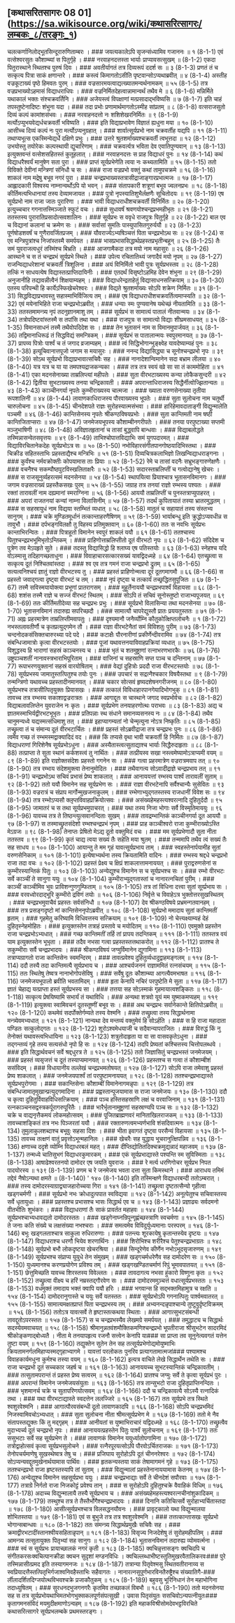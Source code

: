 ## [कथासरितसागरः 08 01] (https://sa.wikisource.org/wiki/कथासरित्सागरः/लम्बकः_८/तरङ्गः_१)

चलत्कर्णानिलोद्भूतसिन्दूरारुणिताम्बरः । ### जयत्यकालेऽपि सृजन्संध्यामिव गजाननः ॥ १ (8-1-1)
एवं वत्सेश्वरसुतः कौशाम्ब्यां स पितुर्गृहे । ### नरवाहनदत्तस्ता भार्याः प्राप्यावसत्सुखम् ॥  (8-1-2)
एकदा पितुरास्थाने स्थितश्च पुरुषं दिवः । ### अवतीर्यागतं तत्र दिव्यरूपं ददर्श सः ॥ ३ (8-1-3)
प्रणतं तं च सत्कृत्य पित्रा साकं क्षणान्तरे । ### कस्त्वं किमागतोऽसीति पृष्टवान्सोऽप्यथाब्रवीत् ॥ ४ (8-1-4)
अस्तीह वज्रकूटाख्यं पृष्ठे हिमवतः पुरम् । ### वज्रसारमयत्वाद्यत्ख्यातमन्वर्थनामकम् ॥ ५५ (8-1-5)
तत्र वज्रप्रभाख्योऽहमासं विद्याधराधिपः । ### वज्रनिर्मितदेहत्वान्नामान्वर्थं तथैव मे ॥ ६ (8-1-6)
मन्निर्मिते यथाकालं भक्तः संश्चक्रवर्तिनि । ### अजेयस्त्वं विपक्षाणां मत्प्रसादाद्भविष्यसि ॥ ७ (8-1-7)
इति चाहं तपस्तुष्टेनादिष्टः शंभुना यदा । ### तदा प्रभोः प्रणामार्थमागतोऽस्मीह सांप्रतम् ॥ ८ (8-1-8)
वत्सराजसुतो दिव्यं कल्पं कामांशसंभवः । ### नरवाहनदत्तो नः शशिशेखरनिर्मितः ॥ ९ (8-1-9)
मर्त्योऽप्युभयवेद्यर्धचक्रवर्ती भविष्यति । ### इति विद्याप्रभावेण विज्ञातं ह्यधुना मया ॥ १० (8-1-10)
आसीच्च दिव्यं कल्पं नः पुरा मर्त्योऽप्यनुग्रहात् । ### शार्वात्सूर्यप्रभो नाम चक्रवर्तीह यद्यपि ॥ ११ (8-1-11)
तथाप्यभूत्स एकस्मिन्वेद्यर्धे दक्षिणे प्रभुः । ### उत्तरे श्रुतशर्माख्यश्चक्रवर्ती त्वभूत्तदा ॥ १२ (8-1-12)
उभयोस्तु तयोरेकः कल्पस्थायी द्युचारिणाम् । ### चक्रवर्त्यत्र भविता देव एवातिपुण्यवान् ॥ १३ (8-1-13)
इत्युक्तवन्तं वत्सेशसहितस्तं कुतूहलात् । ### नरवाहनदत्तः स प्राह विद्याधरं पुनः ॥ १४ (8-1-14)
कथं विद्याधरैश्वर्यं मानुषेण सता पुरा । ### प्राप्तं सूर्यप्रभेणेति त्वया नः कथ्यतामिति ॥ १५ (8-1-15)
ततो विविक्ते देवीनां मन्त्रिणां संनिधौ च सः । ### राजा वज्रप्रभो वक्तुं कथां तामुपचक्रमे ॥ १६ (8-1-16)
शाकलं नाम मद्रेषु बभूव नगरं पुरा । ### चन्द्रप्रभाख्यस्तत्रासीद्राजाङ्गारप्रभात्मजः ॥ १७ (8-1-17)
आह्लादकारी विश्वस्य नाम्नान्वर्थोऽपि यो भवन् । ### संतापकारी शत्रूणां बभूव ज्वलनप्रभः ॥ १८ (8-1-18)
कीर्तिमत्यभिधानायां तस्य देव्यामजायत । ### पुत्रो नृपस्यातिशुभैर्लक्षणैः सूचितोदयः ॥ १९ (8-1-19)
एष सूर्यप्रभो नाम राजा जातः पुरारिणा । ### भावी विद्याधराधीशचक्रवर्ती विनिर्मितः ॥ २० (8-1-20)
इत्युच्चचार गगनात्तस्मिञ्जाते स्फुटं वचः । ### सुधावर्षं श्रवणयोश्चन्द्रप्रभमहीभृतः ॥ २१ (8-1-21)
ततस्तस्य पुरारातिप्रसादोत्सवशालिनः । ### सूर्यप्रभः स ववृधे राजपुत्रः पितुर्गृहे ॥ २२ (8-1-22)
बाल एव च विद्यानां कलानां च क्रमेण सः । ### सर्वासां सुमतिः पास्युपासितगुरुर्ययौ ॥ २३ (8-1-23)
पूर्णषोडशवर्षं च गुणैरावर्जितप्रजम् । ### यौवराज्येऽभ्यषिञ्चत्तं पिता चन्द्रप्रभोऽथ सः ॥ २४ (8-1-24)
स एव मन्त्रिपुत्रांश्च निजांस्तस्मै समर्पयत । ### भासप्रभाससिद्धार्थप्रहस्तप्रभृतीन्बहून् ॥ २५ (8-1-25)
तैः समं युवराजत्वधुरं तस्मिंश्च बिभ्रति । ### आजगामैकदा तत्र मयो नाम महासुरः ॥ २६ (8-1-26)
आस्थाने च स तं चन्द्रप्रभं सूर्यप्रभे स्थिते । ### उपेत्य रचितातिथ्यं जगादैवं मयो नृपम् ॥ २७ (8-1-27)
राजन्विद्याधरेशानां चक्रवर्ती त्रिशूलिना । ### अयं विनिर्मितो भावी पुत्रः सूर्यप्रभस्तव ॥ २८ (8-1-28)
तत्किं न साधयत्येष विद्यास्तत्प्राप्तिदायिनीः । ### एतदर्थं विसृष्टोऽहमिह देवेन शंभुना ॥ २९ (8-1-29)
अनुजानीहि तद्यावन्नीत्वैनं शिक्षयाम्यहम् । ### विद्याधरेन्द्रताहेतुं विद्यासाधनसत्क्रियाम् ॥ ३० (8-1-30)
एतस्य परिपन्थी हि कार्येऽस्फिखेचरेश्वरः । ### विद्यते श्रुतशर्माख्यः सोऽपि शक्रेण निर्मितः ॥ ३१ (8-1-31)
सिद्धविद्याप्रभावस्तु सहास्माभिर्विजित्य तम् । ### एष विद्याधराधीशचक्रवर्तित्वमाप्स्यति ॥ ३२ (8-1-32)
एवं मयेनाभिहिते राजा चन्द्रप्रभोऽब्रवीत् । ### धन्याः स्मः पुण्यवानेष यथेच्छं नीयतामिति ॥ ३३ (8-1-33)
ततस्तमामन्त्र्य नृपं तदनुज्ञानमाशु तम् । ### सूर्यप्रभं स सामात्यं पातालं नीतवान्मयः ॥ ३४ (8-1-34)
तत्रोपदिष्टवांस्तस्मै स तपांसि तथा यथा । ### राजपुत्रः स सामात्यो विद्याः शीघ्रमसाधयत् ॥ ३५ (8-1-35)
विमानसाधनं तस्मै तथैवोपदिदेश सः । ### तेन भूतासनं नाम स विमानमुपार्जयत् ॥ ३६ (8-1-36)
तद्विमानाधिरूढं तं सिद्धविद्यं समन्त्रिकम् । ### सूर्यप्रभं स पातालान्मयः स्वपुरमानयत् ॥ ३७ (8-1-37)
प्रापय्य पित्रोः पार्श्वं च तं जगाद व्रजाम्यहम् । ### त्वं सिद्धिभोगान्भुङ्क्ष्वेह यावदेष्याम्यहं पुनः ॥ ३८ (8-1-38)
इत्यूचिवानात्तपूजो जगाम स मयासुरः । ### ननन्द विद्यासिद्ध्या च सूनोश्चन्द्रप्रभो नृपः ॥ ३९ (8-1-39)
सोऽथ सूर्यप्रभो विद्याप्रभावात्सचिवैः सह । ### नानादेशान्विमानेन सदा बभ्राम लीलया ॥ ४० (8-1-40)
यत्र यत्र च या या तमपश्यद्राजकन्यका । ### तत्र तत्र स्वयं वव्रे सा सा तं काममोहिता ॥ ४१ (8-1-41)
एका मदनसेनाख्या ताम्रलिप्त्यां महीपतेः । ### सुता वीरभटाख्यस्य कन्या लोकैकसुन्दरी ॥ ४२ (8-1-42)
द्वितीया सुभटाख्यस्य तनया चन्द्रिकावती । ### अपरान्ताधिराजस्य सिद्धैर्नीत्वोज्झितान्यतः ॥ ४३ (8-1-43)
काञ्चीनगर्या नृपतेः कुम्भीराख्यस्य चात्मजा । ### ख्याता वरुणसेनाख्या तृतीया रूपशालिनी ॥ ४४ (8-1-44)
लावाणकाधिराजस्य पौरवाख्यस्य भूपतेः । ### सुता सुलोचना नाम चतुर्थी चारुलोचना ॥ ४५ (8-1-45)
चीनदेशपते राज्ञः सुरोहस्यात्मसंभवा । ### हारिहेमावदाताङ्गी विद्युन्मालेति पञ्चमी ॥ ४६ (8-1-46)
कान्तिसेनस्य नृपतेः श्रीकण्ठविषयप्रभोः । ### सुता कान्तिमती नाम षष्ठी कान्तिजिताप्सराः ॥ ४७ (8-1-47)
जनमेजयभूपस्य कौशाम्बीनगरीपतेः । ### तनया परपुष्टाख्या सप्तमी मञ्जुभाषिणी ॥ ४८ (8-1-48)
अविज्ञातहृतानां च तासां बुद्ध्वापि बान्धवाः । ### विद्याबलोद्धते तस्मिन्नासन्वेतसवृत्तयः ॥ ४९ (8-1-49)
ताभिश्चोपात्तविद्याभिः समं युगपदारमत् । ### विद्याविरचितानेकदेहः सूर्यप्रभोऽत्र सः ॥ ५० (8-1-50)
नभोविहारसंगीतपानगोष्ठयादिभिस्तथा । ### चिक्रीड सहितस्ताभिः प्रहस्ताद्यैश्च मन्त्रिभिः ॥ ५१ (8-1-51)
दिव्यचित्रकलाभिज्ञो लिखन्विद्याधराङ्गनाः । ### कुर्वंश्च नर्मवक्रोक्तीः कोपयामास ताः प्रियाः ॥ ५२ (8-1-52)
रेमे च तासां वदनैः सभ्रूभङ्गारुणेक्षणैः । ### वचनैश्च सकम्पौष्ठपुटविस्खलिताक्षरैः ॥ ५२ (8-1-53)
सदारस्ताम्रलिप्तीं च गत्वोद्यानेषु खेचरः । ### स राजसूनुर्व्यहरत्समं मदनसेनया ॥ ५४ (8-1-54)
स्थापयित्वा प्रियाश्चात्र भूतासनविमानगः । ### जगाम वज्रसाराख्यं प्रहस्तैकसखः पुरम् ॥ ५५ (8-1-55)
जग्राह तत्र तनयां राज्ञो रम्भस्य पश्यतः । ### रक्तां तारावलीं नाम दह्यमानां स्मराग्निना ॥ ५६ (8-1-56)
आययौ ताम्रलिप्तीं च पुनस्तत्राप्युपाहरत् । ### अपरां राजतनयां कन्यां नाम्ना विलासिनीम् ॥ ५७ (8-1-57)
तदर्थं कुपितायातं तस्या भ्रातरमुद्धतम् । ### स सहस्रायुधं नाम विद्यया स्तम्भितं व्यधात् ॥ ५८ (8-1-58)
मातुलं च सहायातं तस्य संस्तभ्य सानुगम् । ### चक्रे मुण्डितमूर्धानं तत्कान्ताहरणैषिणम् ॥ ५९ (8-1-59)
भार्याबन्धू इति क्रुद्धोऽप्यवधीन्न स तावुभौ । ### दर्पभङ्गविलक्षौ तु विहस्य प्रतिमुक्तवान् ॥ ६० (8-1-60)
ततः स नवभिः सूर्यप्रभः कान्ताभिरन्वितः । ### पित्राहूतो विमानेन स्वपुरं शाकलं ययौ ॥ ६१ (8-1-61)
ततश्चास्य पितुश्चन्द्रप्रभभूमिभृतोऽन्तिकम् । ### प्राहिणोत्ताम्रलिप्तीतो दूतं वीरभटो नृपः ॥ ६२ (8-1-62)
संदिदेश च पुत्रेण तव मेऽपहृते सुते । ### तदस्तु विद्यासिद्धो हि श्लाघ्य एष पतिस्तयोः ॥ ६३ (8-1-63)
स्नेहश्च यदि वोऽस्मासु तदिहागच्छताधुना । ### विवाहाचारसत्कारसख्यं यावद्विदध्महे ॥ ६४ (8-1-64)
एतच्छ्रुत्वा स सत्कृत्य दूतं निश्चितवांस्तदा । ### श्व एव तत्र गमनं राजा चन्द्रप्रभो द्रुतम् ॥ ६५ (8-1-65)
सत्यत्वनिश्चयं ज्ञातुं राज्ञो वीरभटस्य तु । ### प्रहस्तं प्राहिणोन्मत्वा दूरं दूतगमागमौ ॥ ६६ (8-1-66)
स प्रहस्तो जवाद्गत्वा दृष्ट्वा वीरभटं च तम् । ### नृपं दृष्ट्वा च तत्कार्यं तच्छ्रद्धितसुपूजितः ॥ ६७ (8-1-67)
तस्मै सविस्मयायोक्त्वा प्रभूणां प्रातरागसम् । ### मुहूर्तेनाययौ चन्द्रप्रभपार्श्वं विहायसा ॥ ६८ (8-1-68)
शशंस तस्मै राज्ञे च सज्जं वीरभटं स्थितम् । ### सोऽपि तं सचिवं सूनोस्तुष्टो राजाभ्यपूजयत् ॥ ६९ (8-1-69)
ततः कीर्तिमतीदेव्या सह चन्द्रप्रभः प्रभुः । ### सूर्यप्रभो विलासिन्या तथा मदनसेनया ॥ ७० (8-1-70)
भूतासनविमानं तदारुह्य सपरिच्छदौ । ### सामात्यौ चापरेद्युस्तौ प्रातः प्रययतुस्ततः ॥ ७१ (8-1-71)
अह्नः प्रहरमात्रेण ताम्रलिप्तीमवापतुः । ### दृश्यमानौ जनैर्व्योम्नि कौतुकोत्क्षिप्तलोचनैः ॥ १ (8-1-72)
नभस्तलावतीर्णौ च कृतप्रत्युद्गमेन तौ । ### राज्ञा वीरभटेनैतां समं विविशतुः पुरीम् ॥ ७३ (8-1-73)
चन्दनोदकसंसिक्तचारुरथ्या पदे पदे । ### कटाक्षैः पौरनारीणां प्रकीर्णेन्दीवरामिव ॥ ७४ (8-1-74)
तत्र संबन्धिजामात्रोः कृत्वा वीरभटस्तयोः । ### पूजां यथावत्तनयाविवाहप्रक्रियां व्यधात् ॥ ७५ (8-1-75)
विशुद्धस्य हि भाराणां सहस्रं काञ्चनस्य च । ### भृतं च शतमुष्ट्राणां रत्नाभरणभारकैः ॥ ७६ (8-1-76)
उष्ट्रपञ्चशतीं नानावस्त्रभाराभिपूरिताम् । ### वाजिनां च सहस्राणि सप्त पञ्च च दन्तिनाम् ॥ ७७ (8-1-77)
रूपाभरणयुक्तानां सहस्रं वारयोषिताम् । ### वेद्यां दुहित्रोः प्रददौ राजा वीरभटस्तयोः ॥ ७८ (8-1-78)
सूर्यप्रभस्य जामातुस्तत्पितुश्च तयोः पुनः । ### उपचारं स सद्रत्नैश्चकार विषयैस्तथा ॥ ९ (8-1-79)
तन्मन्त्रिणो यथावच्च प्रहस्तादीनमानयत् । ### चकार सोत्सवं हृष्यदशेषनगरीजनम् ॥ ८० (8-1-80)
सूर्यप्रभश्च तत्रासीत्पितृयुक्तः प्रियासखः । ### तत्कालं विविधाहारपानगेयादिभोगभुक् ॥ ८१ (8-1-81)
तावच्च तत्र रम्भस्य सकाशाद्वज्ररात्रतः । ### आगाद्दूतः स चास्थाने जगाद स्वप्रभोर्वचः ॥ ८२ (8-1-82)
विद्याबलावलिप्तेन युवराजेन नः कृतः । ### सूर्यप्रभेण तनयाहरणोत्थः पराभवः ॥ ८३ (8-1-83)
अद्य च ज्ञातमस्माभिर्यद्वीरभटभूभृतः । ### प्रतिपन्नाः स्थ संधाने समानव्यसनस्य नः ॥ ८४ (8-1-84)
तथैव चानुमन्यध्वे यद्यस्मत्संधिमाशु तत् । ### इहाप्यागम्यतां नो चेन्मृत्युना नोऽत्र निष्कृतिः ॥ ८५ (8-1-85)
तच्छ्रुत्वा तं च संमान्य दूतं वीरभटार्चितः । ### प्रहस्तं सोऽब्रवीद्राजा तत्र चन्द्रप्रभः पुनः ॥ ८६ (8-1-86)
त्वमेव गच्छ तं रम्भमस्मद्वाक्यादिदं वद । ### किं तप्यसे वृथा भावी चक्रवर्ती हि निर्मितः ॥ ८७ (8-1-87)
विद्याधराणां गिरिशेनैष सूर्यप्रभोऽधुना । ### अस्यैतास्त्वत्सुताद्याश्च भार्याः सिद्धैरुदाहृताः ॥ ८८ (8-1-88)
तत्प्राप्ता ते सुता स्थानं कर्कशस्त्वं तु नार्थितः । ### तत्प्रीयस्व सखा नस्त्वमेष्यामोऽत्राप्यमी वयम् ॥ ८९ (8-1-89)
इति राज्ञोक्तसंदेशः प्रहस्तो गगनेन सः । ### गत्वा प्रहरमात्रेण वज्ररात्रमवाप तत् ॥ ९० (8-1-90)
तत्र रम्भाय संदेशमुक्त्वा तेनानुमोदितः । ### तथैवागत्य सोऽवादीद्राज्ञे चन्द्रप्रभाय तत् ॥ ९१ (8-1-91)
चन्द्रप्रभोऽथ सचिवं प्रभासं प्रेष्य शाकलात् । ### आनाययत्तां रम्भस्य पार्श्वं तारावलीं सुताम् ॥ ९२ (8-1-92)
ततो ययौ विमानेन सह सूर्यप्रभेण सः । ### राज्ञा वीरभटेनापि सर्वैश्चान्यैः सुसेवितः ॥ ९३ (8-1-93)
वज्ररात्रं च संप्राप मार्गोन्मुखजनाकुलम् । ### रम्भेणाभ्युद्गतस्तस्य राजधानीं विवेश सः ॥ ९४ (8-1-94)
तत्र रम्भोऽप्यसौ क्लृप्तविवाहप्रक्रियोत्सवः । ### असंख्यहेमहस्त्यश्वरत्नादि दुहितुर्ददौ ॥ ९५ (8-1-95)
जामातरं च स तथा सूर्यप्रभमुपाचरत् । ### यथा तस्य निजा भोगाः सर्वै विस्मृतिमाययुः ॥ ९६ (8-1-96)
यावच्च तत्र ते तिष्ठन्त्युत्सवानन्दिताः सुखम् । ### तावद्रम्भान्तिकं काञ्चीनगर्या दूत आययौ ॥ ९७ (8-1-97)
स तस्माच्छ्रुतसंदेशो रम्भश्चन्द्रप्रभं नृपम् । ### प्राह काञ्चीश्वरो राजा कुम्भीराख्योऽस्ति मेऽग्रजः ॥ ९८ (8-1-98)
तेनाप्तः प्रेषितो मेऽद्य दूतो वक्तुमिदं वचः । ### मम सूर्यप्रभेणादौ सुता नीता ततस्तव ॥ ९९ (8-1-99)
कृतं चाद्य त्वया सख्यं तैः सहेति मया श्रुतम् । ### तन्ममापि तथैव त्वं सख्यं तैः सह साधय ॥ १०० (8-1-100)
आयान्तु ते मम गृहं यावत्सूर्यप्रभाय ताम् । ### स्वहस्तेनार्पयामीह सुतां वरुणसेनिकाम् ॥ १०१ (8-1-101)
इत्येषाभ्यर्थना तस्य क्रियतामिति वादिनः । ### रम्भस्य श्रद्दधे चन्द्रप्रभो राजा तदा वचः ॥ १०२ (8-1-102)
प्रहस्तं प्रेक्ष्य च क्षिप्रं शाकलात्तामनाययत् । ### पुराद्वरुणसेनां स कुम्भीरस्यान्तिकं पितुः ॥ १०३ (8-1-103)
अन्येद्युश्च विमानेन स च सूर्यप्रभश्च सः । ### रम्भो वीरभटः सर्वे काञ्चीं ते सानुगा ययुः ॥ १०४ (8-1-104)
कुम्भीराभ्युद्गतास्तां च नानारत्नचितां पुरीम् । ### काञ्चीं काञ्चीमिव भुवः प्राविशन्गुणगुम्फिताम् ॥ १०५ (8-1-105)
तत्र तां विधिना दत्त्वा सुतां सूर्य्प्रभाय सः । ### वरवध्वोरदाद्भूरि कुम्भीरो द्रविणं तयोः ॥ १०६ (8-1-106)
निर्वृत्ते च विवाहेऽत्र भुक्तोत्तरसुखस्थितम् । ### चन्द्रप्रभमुवाचैवं प्रहस्तः सर्वसंनिधौ ॥ १०७ (8-1-107)
देव श्रीकण्ठविषये प्रभ्रमन्गतवानहम् । ### तत्र प्रसङ्गदृष्टो मां कान्तिसेननृपोऽब्रवीत् ॥ १०८ (8-1-108)
सूर्यप्रभो ममादाय सुतां कान्तिमतीं हृताम् । ### गृहमेतु करिष्यामि विधिवत्तस्य सत्क्रियाम् ॥ १०९ (8-1-109)
नो चेत्त्यक्ष्याम्यहं देहं दुहितृस्नेहमोहितः । ### इत्युक्तस्तेन तत्राहं प्रस्तावे च मयोदितम् ॥ ११० (8-1-110)
एवमुक्ते प्रहस्तेन राजा चन्द्रप्रभोऽभ्यधात् । ### गच्छ कान्तिमतीं तर्हि तां प्रापय तदन्तिकम् ॥ १११ (8-1-111)
ततस्तत्र वयं याम इत्युक्तस्तेन भूभृता । ### तदैव नभसा गत्वा प्रहस्तस्तत्तथाकरोत् ॥ ११२ (8-1-112)
प्रातश्च ते सकुम्भीराः सर्वै चन्द्रप्रभादयः । ### श्रीकण्ठविषयं जग्मुर्विमानेन द्युगामिना ॥ ११३ (8-1-113)
तत्राप्यग्रागतो राजा कान्तिसेनः स्वमन्दिरम् । ### तावत्प्रवेश्य दुहितुर्व्यधादुद्वाहमङ्गलम् ॥ ११४ (8-1-114)
ददौ तस्यै तदा कान्तिमत्यै सूर्यप्रभाय च । ### आश्चर्यजननं राज्ञाममितं रत्नसंचयम् ॥ ११५ (8-1-115)
ततः स्थितेषु तेष्वत्र नानाभोगोपसेविषु । ### सर्वेषु दूतः कौशाम्ब्या आगत्यैवमभाषत ॥ ११६ (8-1-116)
जनमेजयभूपालो ब्रवीति भवतामिदम् । ### हृता केनापि नचिरं परपुष्टेति मे सुता ॥ ११७ (8-1-117)
ज्ञातं चेहाद्य यत्प्राप्ता हस्तं सूर्यप्रभस्य सा । ### तत्तया सह सोऽस्माकं गृहमायात्वशङ्कितः ॥ ११८ (8-1-118)
सत्कृत्य प्रेषयिष्यामि सभार्यं तं यथाविधि । ### अन्यथा शत्रवो यूयं मम युष्माकमप्यहम् ॥ ११९ (8-1-119)
इत्युक्त्वा स्वामिवचनं दूतस्तूष्णीं बभूव सः । ### अथ चन्द्रप्रभः सर्वानेकान्ते क्षितिपोऽब्रवीत् ॥ १२० (8-1-120)
कथमेवं सदर्पोक्तेर्गम्यते तस्य वेश्मनि । ### तच्छ्रुत्वा तस्य सिद्धार्थनामा मन्त्र्येवमभ्यधात् ॥ १२१ (8-1-121)
नान्यथा देव मन्तव्यं वक्तुमेवं हि सोऽर्हति । ### स हि राजा महादाता पण्डितः सत्कुलोद्गतः ॥ १२२ (8-1-122)
शूरोऽश्वमेधयाजी च सदैवान्यापराजितः । ### विरुद्धं किं नु तेनोक्तं यथावस्त्वभिधायिना ॥ १२३ (8-1-123)
शत्रुतोदाहृता या वा सा वासवकृतेऽधुना । ### तद्गन्तव्यं गृहे तस्य सत्यसंधो नृपो हि सः ॥ १२४ (8-1-124)
तदपि प्रेष्यतां कश्चित्तस्य चित्तोपलब्धये । ### इति सिद्धार्थवचनं सर्वे श्रद्दधुरत्र ते ॥ १२५ (8-1-125)
ततो जिज्ञासितुं चन्द्रप्रभस्तं जनमेजयम् । ### प्रहस्तं व्यसृजत्तं च दूतं तस्याप्यमानयत् ॥ १२६ (8-1-126)
प्रहस्तश्च स गत्वा तं कौशाम्बीशं ससंविदम् । ### विधायानीय तल्लेखं चन्द्रप्रभमतोषयत् ॥ १२७ (8-1-127)
सोऽपि राजा तमेवाशु प्रहस्तं प्रेष्य शाकलात् । ### जनमेजयपार्श्वं तां परपुष्टामनाययत् ॥ १२८ (8-1-128)
ततश्चन्द्रप्रभाद्यास्ते सूर्यप्रभपुरोगमाः । ### सकान्तिसेनाः कौशाम्बीं विमानेनागमन्नृपाः ॥ १२९ (8-1-129)
तत्र संबन्धिजामातृमुखान्प्रत्युद्गमादिना । ### प्रह्वस्तान्पूजयामास स राजा जनमेजयः ॥ १३० (8-1-130)
ददौ च कृत्वा दुहितुर्विवाहविधिसत्क्रियाम् । ### पञ्च हस्तिसहस्राणि लक्षं च वरवाजिनाम् ॥ १३१ (8-1-131)
रत्नकाञ्चनसद्वस्त्रकर्पूरागरुपूरितैः । ### भारैर्भृतानामुष्ट्राणां सहस्राण्यपि पञ्च सः ॥ १३२ (8-1-132)
चक्रे च वाद्यनृत्तैकमयं लोकमहोत्सवम् । ### पूजितब्राह्मणवरं मानिताखिलराजकम् ॥ १३३ (8-1-133)
तावच्चाशङ्कितं तत्र नभः पिञ्जरतां ययौ । ### रक्तारुणत्वमभ्यर्णभावि शंसदिवात्मनः ॥ १३४ (8-1-134)
तुमुलाकुलशब्दाश्च बभूवुः सहसा दिशः । ### भीता इवागतं दृष्ट्वा परसैन्यं विहायसा ॥ १३५ (8-1-135)
तावच्च तत्क्षणं वातुं प्रवृत्तोऽभून्महानिलः । ### खेचरैः सह युद्धाय भूचरानुत्क्षिपन्निव ॥ १३६ (8-1-136)
क्षणाच्च ददृशे व्योम्नि विद्याधरबलं महत् । ### दीप्तिद्योतितदिक्चक्रमुद्यन्नादं महाजवम् ॥ १३७ (8-1-137)
तन्मध्ये चातिसुभगं विद्याधरकुमारकम् । ### एकं सूर्यप्रभाद्यास्ते पश्यन्ति स्म सुविस्मिताः ॥ १३८ (8-1-138)
आषाढेश्वरतनयो दामोदर एष जयति युवराजः । ### रे मर्त्य धरणिगोचर सूर्यप्रभ निपत पादयोरस्य ॥ १३९ (8-1-139)
प्रणम च रे जनमेजय भवता दत्ता सुता किमस्थाने । ### आराधय तमिमं तद्देवं नैषोऽन्यथा क्षमते ॥  (8-1-140)
' १४० (8-1-140)
इति तस्मिन्क्षणे विद्याधरबन्दी ततोऽम्बरात् । ### तस्य दामोदरस्याग्राद्व्याजहारोच्चया गिरा ॥ १४१ (8-1-141)
तच्छ्रुत्वा दृष्टतत्सैन्यो गृहीत्वा खड्गचर्मणी । ### सूर्यप्रभो नभः क्रोधादुत्पपात स्वविद्यया ॥ १४२ (8-1-142)
अनूत्पेतुश्च सचिवास्तस्य सर्वे धृतायुधाः । ### प्रहस्तश्च प्रभासश्च भासः सिद्धार्थ एव च ॥ १४३ (8-1-143)
प्रज्ञाढ्यः सर्वदमनो वीतभीतिः शुभंकरः । ### विद्याधराणां तैः साकं प्रावर्तत महाहवः ॥ १४४ (8-1-144)
सूर्यप्रभश्चाभ्यधावद्यतो दामोदरस्ततः । ### खड्गेनाघ्नन्रिपून्गृह्णंच्छस्त्राणि स्वचर्मणा ॥ १४५ (8-1-145)
ते जनाः कति संख्ये च लक्षसंख्या नभश्चराः । ### समत्वमेव विविदुर्युध्यमानाः परस्परम् ॥ १४६ (8-1-146)
बभुः खड्गलताश्चात्र साकुला रुधिरारुणाः । ### पतन्त्यः शूरकायेषु कृतान्तस्येव दृष्टयः ॥ १४७ (8-1-147)
विद्याधराश्च धरणौ भियेव शरणार्थिनः । ### शिरोभिश्च शरीरैश्च पेतुश्चन्द्रप्रभाग्रतः ॥ १४८ (8-1-148)
सूर्यप्रभो बभौ लोकदृष्टया खेचरश्रिया । ### सिन्दूरेणेव कीर्णेन नभोऽभूदसृजारुणम् ॥ १४९ (8-1-149)
सूर्यप्रभश्च संप्राप्य युयुधे तेन संमुखम् । ### खड्गचर्मधरेणैव सह दामोदरेण सः ॥ १५० (8-1-150)
युध्यमानश्च करणप्रयोगेण प्रविश्य तम् । ### खड्गखण्डितचर्माणं रिपुं भूमावपातयत् ॥ १५१ (8-1-151)
छेत्तुमिच्छति यावच्च शिरस्तस्य विवेल्लतः । ### तावदागत्य नभसा हुंकारो विष्णुना कृतः ॥ १५२ (8-1-152)
तच्छ्रुत्वा वीक्ष्य च हरिं नम्रस्तद्गौरवेण सः । ### दामोदरममुञ्चत्तं वधात्सूर्यप्रभस्ततः ॥ १५३ (8-1-153)
वधमुक्तं तमादाय भक्तं क्वापि ययौ हरिः । ### भगवान्स हि सद्भक्तमिहामुत्र च रक्षति ॥ १५४ (8-1-154)
दामोदरानुगास्ते च ययुः सर्वे यतस्ततः । ### सूर्यप्रभोऽपि गगनात्पितुः पार्श्वमवातरत् ॥ १५५ (8-1-155)
सामात्यमक्षतप्राप्तं पिता चन्द्रप्रभस्य तम् । ### अभ्यनन्दन्नृपाश्चान्ये तुष्टुवुर्दृष्टविक्रमम् ॥ १५६ (8-1-156)
ततोऽत्र यावत्सर्वे ते हृष्टास्तत्कथया स्थिताः । ### आगात्सुभटसंबन्धी तावद्दूतोऽपरस्ततः ॥ १५७ (8-1-157)
स च चन्द्रप्रभस्यैव लेखमग्रे समर्पयत् । ### तमुद्धाट्य च सिद्धार्थः सदस्येवमवाचयत् ॥ १५८ (8-1-158)
श्रीमानुन्नतवंशमौक्तिकमणिश्चन्द्रप्रभो भूपतीराजा श्रीसुभटेन सादरमिदं श्रीकोङ्कणाद्बोध्यतै । नीता मे तनयापहृत्य रजनौ सत्त्वेन केनापि या### सा प्राप्ता तव सूनुनेत्यवगतं यत्तेन तुष्टा वयम् ॥ १५९ (8-1-160)
तद्युक्तेन सुतेन तेन सह तत्सूर्यप्रभेणोद्यमोयुष्माभिः क्रियतामनर्गलमिहाप्यस्मद्गृहाभ्यागमे । यावत्तां परलोकतः पुनरिव प्रत्यागतामात्मजां### पश्यामश्च विवाहकार्यमधुना कुर्मश्च तस्या वयम् ॥ १६० (8-1-162)
इत्यत्र वाचिते लेखे सिद्धार्थेन तथेति सः । ### राजा चन्द्रप्रभो दूतं सच्चकार जहर्ष च ॥ १६१ (8-1-163)
आनाययच्च सुभटस्यान्तिकं चन्द्रिकावतीम् । ### तत्सुतामपरान्तं तं प्रहस्त प्रेष्य सत्वरम् ॥ १६२ (8-1-164)
प्रातश्च जग्मुः सर्वे ते कृत्वा सूर्यप्रभं पुरः । ### अपरान्तं विमानेन जनमेजयसंयुताः ॥ १६३ (8-1-165)
तत्र तान्सुभटो राजा दुहितृप्राप्तिनन्दितः । ### भृशमानर्च चक्रे च सुतापरिणयोत्सवम् ॥ १६४ (8-1-166)
ददौ च चन्द्रिकावत्यै सोऽस्यै रत्नादिकं तथा । ### यथा वीरभटाद्यास्ते स्वदत्तेन ललज्जिरे ॥ १६५ (8-1-167)
ततः सूर्यप्रभे तत्र स्थिते श्वशुरवेश्मनि । ### आगात्पौरवसंबन्धी दूतो लावाणकादपि ॥ १६६ (8-1-168)
सोऽपि चन्द्रप्रभमिदं निजस्वामिवचोऽभ्यधात् । ### सुता सुलोचना नीता श्रीमत्सूर्यप्रभेण मे ॥ १६७ (8-1-169)
ततो मे नैव संतापस्तद्युक्तः किं तु मद्गृहम् । ### आनीयतां स युष्माभिराचारं यद्विदध्महे ॥ १६८ (8-1-170)
तच्छ्रुत्वैव मुदाभ्यर्च्य दूतं चन्द्रप्रभो नृपः । ### आनाययत्प्रहस्तेन पितुः पार्श्वं सुलोचनाम् ॥ १६९ (8-1-171)
ततः ससुभटाः सर्वे सह सूर्यप्रभेण ते । ### लावाणकं विमानेन ययुर्ध्यातोपगामिना ॥ १७० (8-1-172)
तत्रोद्वाहोत्सवं कृत्वा सूर्यप्रभसुलोचने । ### रत्नैरपूरयत्सोऽपि पौरवोऽर्चितराजकः ॥ १७१ (8-1-173)
तेनोपचर्यमाणेषु सुखस्थेष्वत्र तेषु च । ### प्रजिघाय सुरोहोऽपि दूतं चीननरेश्वरः ॥ १७२ (8-1-174)
सोऽप्यन्यवद्दूतमुखेनार्थयामास पार्थिवः । ### हृतकन्यस्तया साकं तेषामागमनं गृहे ॥ १७३ (8-1-175)
ततश्चन्द्रप्रभो राजा हृष्टस्तस्यापि तां सुताम् । ### विद्युन्मालां प्रहस्तेनानाययामास केतनम् ॥ १७४ (8-1-176)
अन्येद्युश्च विमानेन सहसूर्यप्रभा ययुः । ### चन्द्रप्रभाद्याः सर्वे ते चीनदेशं सपौरवाः ॥ १७५ (8-1-177)
तत्राग्रे निर्गतो राजा निजकोट्टं प्रवेश्य तान् । ### स सुरोहोऽपि दुहितुश्चक्रे वैवाहिकं विधिम् ॥ १७६ (8-1-178)
अदाच्च विद्युन्मालायै तस्यै सूर्यप्रभाय च । ### असंख्यहेमहस्त्यश्वरत्नचीनांशुकादिकम् ॥ १७७ (8-1-179)
तस्थुश्च तत्र ते तैस्तैर्भोगैश्चन्द्रप्रभादयः । ### दिनानि कतिचित्सर्वे सुरोहाभ्यर्चितास्तदा ॥ १७८ (8-1-180)
आसीत्सूर्यप्रभश्चात्र विलसद्धनयौवनः । ### प्रावृट्कालो यथा विद्युन्मालया शोभितस्तया ॥ १७९ (8-1-181)
एवं स बुभुजे तत्र तत्र श्वशुरवेश्मनि । ### तत्तत्कान्तासखः सूर्यप्रभो भोगान्सबान्धवः ॥ १८० (8-1-182)
ततः संमन्त्र्य सिद्धार्थप्रमुखैः सचिवैः सह । ### क्रमाद्वीरभटादींस्तानश्वीयसहितान्नृपान् ॥ १८१ (8-1-183)
विसृज्य निजदेशेषु तं सुरोहमहीपतिम् । ### आमन्त्र्य तत्सुतायुक्तः पितृभ्यां सह सानुगः ॥ १८२ (8-1-184)
भूतासनविमानं तदारुह्य व्योमवर्त्मना । ### स्वं स सूर्यप्रभः प्रायाच्छालकं नगरं कृती ॥ १८३ (8-1-185)
क्वचिन्नृत्तासङ्गः क्वचिदपि च संगीतकरसःक्वचित्पानक्रीडा क्वचन सुदृशां मण्डनविधिः । क्वचिल्लब्धाभीष्टस्तुतिमुखरवैतालिकरवः### पुरे तस्मिन्नासीत्प्रमद इति तस्यागमनजः ॥ १८४ (8-1-187)
तत्रान्या पितृवेश्मसु स्थितवतीरानाय्य स स्वप्रियादत्तैस्तत्पितृभिर्गजाश्वनिवहैस्ताभिः सहैवागतः । नानारत्नसुपूर्णभारविनतैरुष्ट्रैश्च संख्यातिगै-### र्लीलादर्शितदिग्जयोत्थविभवश्चक्रे प्रजाकौतुकम् ॥ १८५ (8-1-189)
बहुवसु भूरिनिधानं तेन महाभोगिना तदाध्युषितम् । ### सुरधनदभुजगनगरैः कृतमिव तच्छाकलं विबभौ ॥ १८६ (8-1-190)
ततो मदनसेनया सह स तत्र सूर्यप्रभोयथाभिमतभोगभुक्सकलपूर्णसंपत्सुखी । उवास पितृसंयुतः ससचिवोऽन्यपत्नीयुतः### कृतागमनसंविदं मयमुदीक्षमाणोऽन्वहम् ॥ १८७ (8-1-192)
इति महाकविश्रीसोमदेवभट्टविरचिते कथासरित्सागरे सूर्यप्रभलम्बके प्रथमस्तरङ्गः । 
